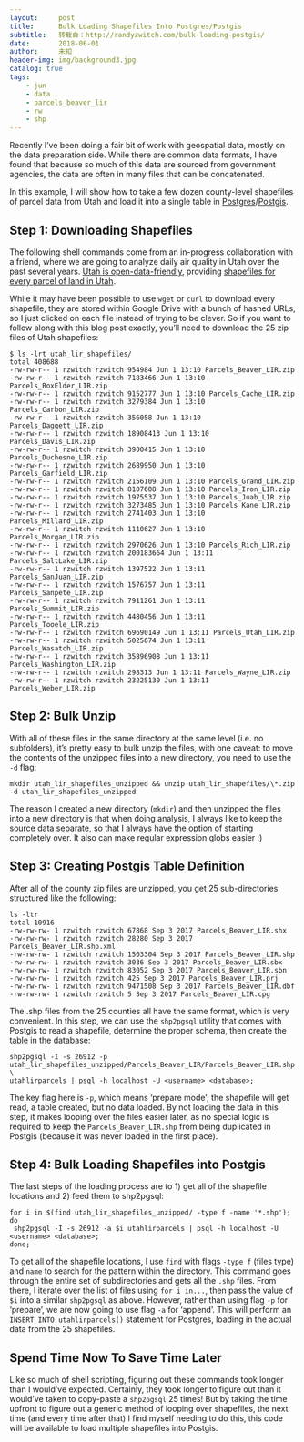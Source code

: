 ```yaml
---
layout:     post
title:      Bulk Loading Shapefiles Into Postgres/Postgis
subtitle:   转载自：http://randyzwitch.com/bulk-loading-postgis/
date:       2018-06-01
author:     未知
header-img: img/background3.jpg
catalog: true
tags:
    - jun
    - data
    - parcels_beaver_lir
    - rw
    - shp
---
```


Recently I’ve been doing a fair bit of work with geospatial data, mostly on the data preparation side. While there are common data formats, I have found that because so much of this data are sourced from government agencies, the data are often in many files that can be concatenated.

In this example, I will show how to take a few dozen county-level shapefiles of parcel data from Utah and load it into a single table in [Postgres](https://www.postgresql.org/)/[Postgis](https://postgis.net/).

## Step 1: Downloading Shapefiles

The following shell commands come from an in-progress collaboration with a friend, where we are going to analyze daily air quality in Utah over the past several years. [Utah is open-data-friendly](https://opendata.utah.gov/browse), providing [shapefiles for every parcel of land in Utah](https://gis.utah.gov/data/cadastre/parcels#UtahLIRParcels).

While it may have been possible to use `wget` or `curl` to download every shapefile, they are stored within Google Drive with a bunch of hashed URLs, so I just clicked on each file instead of trying to be clever. So if you want to follow along with this blog post exactly, you’ll need to download the 25 zip files of Utah shapefiles:

```
$ ls -lrt utah_lir_shapefiles/
total 408688
-rw-rw-r-- 1 rzwitch rzwitch 954984 Jun 1 13:10 Parcels_Beaver_LIR.zip
-rw-rw-r-- 1 rzwitch rzwitch 7183466 Jun 1 13:10 Parcels_BoxElder_LIR.zip
-rw-rw-r-- 1 rzwitch rzwitch 9152777 Jun 1 13:10 Parcels_Cache_LIR.zip
-rw-rw-r-- 1 rzwitch rzwitch 3279384 Jun 1 13:10 Parcels_Carbon_LIR.zip
-rw-rw-r-- 1 rzwitch rzwitch 356058 Jun 1 13:10 Parcels_Daggett_LIR.zip
-rw-rw-r-- 1 rzwitch rzwitch 18908413 Jun 1 13:10 Parcels_Davis_LIR.zip
-rw-rw-r-- 1 rzwitch rzwitch 3900415 Jun 1 13:10 Parcels_Duchesne_LIR.zip
-rw-rw-r-- 1 rzwitch rzwitch 2689950 Jun 1 13:10 Parcels_Garfield_LIR.zip
-rw-rw-r-- 1 rzwitch rzwitch 2156109 Jun 1 13:10 Parcels_Grand_LIR.zip
-rw-rw-r-- 1 rzwitch rzwitch 8107608 Jun 1 13:10 Parcels_Iron_LIR.zip
-rw-rw-r-- 1 rzwitch rzwitch 1975537 Jun 1 13:10 Parcels_Juab_LIR.zip
-rw-rw-r-- 1 rzwitch rzwitch 3273485 Jun 1 13:10 Parcels_Kane_LIR.zip
-rw-rw-r-- 1 rzwitch rzwitch 2741403 Jun 1 13:10 Parcels_Millard_LIR.zip
-rw-rw-r-- 1 rzwitch rzwitch 1110627 Jun 1 13:10 Parcels_Morgan_LIR.zip
-rw-rw-r-- 1 rzwitch rzwitch 2970626 Jun 1 13:10 Parcels_Rich_LIR.zip
-rw-rw-r-- 1 rzwitch rzwitch 200183664 Jun 1 13:11 Parcels_SaltLake_LIR.zip
-rw-rw-r-- 1 rzwitch rzwitch 1397522 Jun 1 13:11 Parcels_SanJuan_LIR.zip
-rw-rw-r-- 1 rzwitch rzwitch 1576757 Jun 1 13:11 Parcels_Sanpete_LIR.zip
-rw-rw-r-- 1 rzwitch rzwitch 7911261 Jun 1 13:11 Parcels_Summit_LIR.zip
-rw-rw-r-- 1 rzwitch rzwitch 4480456 Jun 1 13:11 Parcels_Tooele_LIR.zip
-rw-rw-r-- 1 rzwitch rzwitch 69690149 Jun 1 13:11 Parcels_Utah_LIR.zip
-rw-rw-r-- 1 rzwitch rzwitch 5025674 Jun 1 13:11 Parcels_Wasatch_LIR.zip
-rw-rw-r-- 1 rzwitch rzwitch 35896908 Jun 1 13:11 Parcels_Washington_LIR.zip
-rw-rw-r-- 1 rzwitch rzwitch 298313 Jun 1 13:11 Parcels_Wayne_LIR.zip
-rw-rw-r-- 1 rzwitch rzwitch 23225130 Jun 1 13:11 Parcels_Weber_LIR.zip
```

## Step 2: Bulk Unzip

With all of these files in the same directory at the same level (i.e. no subfolders), it’s pretty easy to bulk unzip the files, with one caveat: to move the contents of the unzipped files into a new directory, you need to use the `-d` flag:

```
mkdir utah_lir_shapefiles_unzipped && unzip utah_lir_shapefiles/\*.zip -d utah_lir_shapefiles_unzipped
```

The reason I created a new directory (`mkdir`) and then unzipped the files into a new directory is that when doing analysis, I always like to keep the source data separate, so that I always have the option of starting completely over. It also can make regular expression globs easier :)

## Step 3: Creating Postgis Table Definition

After all of the county zip files are unzipped, you get 25 sub-directories structured like the following:

```
ls -ltr
total 10916
-rw-rw-rw- 1 rzwitch rzwitch 67868 Sep 3 2017 Parcels_Beaver_LIR.shx
-rw-rw-rw- 1 rzwitch rzwitch 28280 Sep 3 2017 Parcels_Beaver_LIR.shp.xml
-rw-rw-rw- 1 rzwitch rzwitch 1503304 Sep 3 2017 Parcels_Beaver_LIR.shp
-rw-rw-rw- 1 rzwitch rzwitch 3036 Sep 3 2017 Parcels_Beaver_LIR.sbx
-rw-rw-rw- 1 rzwitch rzwitch 83052 Sep 3 2017 Parcels_Beaver_LIR.sbn
-rw-rw-rw- 1 rzwitch rzwitch 425 Sep 3 2017 Parcels_Beaver_LIR.prj
-rw-rw-rw- 1 rzwitch rzwitch 9471508 Sep 3 2017 Parcels_Beaver_LIR.dbf
-rw-rw-rw- 1 rzwitch rzwitch 5 Sep 3 2017 Parcels_Beaver_LIR.cpg
```

The .shp files from the 25 counties all have the same format, which is very convenient. In this step, we can use the `shp2pgsql` utility that comes with Postgis to read a shapefile, determine the proper schema, then create the table in the database:

```
shp2pgsql -I -s 26912 -p utah_lir_shapefiles_unzipped/Parcels_Beaver_LIR/Parcels_Beaver_LIR.shp \
utahlirparcels | psql -h localhost -U <username> <database>;
```

The key flag here is `-p`, which means ‘prepare mode’; the shapefile will get read, a table created, but no data loaded. By not loading the data in this step, it makes looping over the files easier later, as no special logic is required to keep the `Parcels_Beaver_LIR.shp` from being duplicated in Postgis (because it was never loaded in the first place).

## Step 4: Bulk Loading Shapefiles into Postgis

The last steps of the loading process are to 1) get all of the shapefile locations and 2) feed them to shp2pgsql:

```
for i in $(find utah_lir_shapefiles_unzipped/ -type f -name '*.shp'); do
 shp2pgsql -I -s 26912 -a $i utahlirparcels | psql -h localhost -U <username> <database>;
done;
```

To get all of the shapefile locations, I use `find` with flags `-type f` (files type) and `name` to search for the pattern within the directory. This command goes through the entire set of subdirectories and gets all the `.shp` files. From there, I iterate over the list of files using `for i in...`, then pass the value of `$i` into a similar `shp2pgsql` as above. However, rather than using flag `-p` for ‘prepare’, we are now going to use flag `-a` for ‘append’. This will perform an `INSERT INTO utahlirparcels()` statement for Postgres, loading in the actual data from the 25 shapefiles.

## Spend Time Now To Save Time Later

Like so much of shell scripting, figuring out these commands took longer than I would’ve expected. Certainly, they took longer to figure out than it would’ve taken to copy-paste a `shp2pgsql` 25 times! But by taking the time upfront to figure out a generic method of looping over shapefiles, the next time (and every time after that) I find myself needing to do this, this code will be available to load multiple shapefiles into Postgis.
